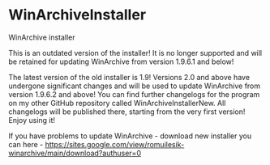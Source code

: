 # WinArchiveInstaller
WinArchive installer

This is an outdated version of the installer!
It is no longer supported and will be retained for updating WinArchive from version 1.9.6.1 and below!

The latest version of the old installer is 1.9!
Versions 2.0 and above have undergone significant changes and will be used to update WinArchive from version 1.9.6.2 and above!
You can find further changelogs for the program on my other GitHub repository called WinArchiveInstallerNew.
All changelogs will be published there, starting from the very first version! Enjoy using it!


If you have problems to update WinArchive - download new installer you can here - https://sites.google.com/view/romuilesik-winarchive/main/download?authuser=0
